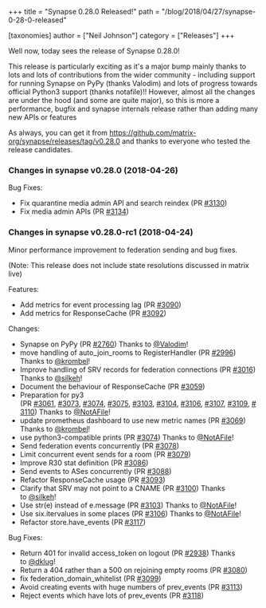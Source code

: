 +++
title = "Synapse 0.28.0 Released!"
path = "/blog/2018/04/27/synapse-0-28-0-released"

[taxonomies]
author = ["Neil Johnson"]
category = ["Releases"]
+++

Well now, today sees the release of Synapse 0.28.0!

This release is particularly exciting as it's a major bump mainly thanks to lots and lots of contributions from the wider community - including support for running Synapse on PyPy (thanks Valodim) and lots of progress towards official Python3 support (thanks notafile)!! However, almost all the changes are under the hood (and some are quite major), so this is more a performance, bugfix and synapse internals release rather than adding many new APIs or features

As always, you can get it from <a href="https://github.com/matrix-org/synapse/releases/tag/v0.28.0">https://github.com/matrix-org/synapse/releases/tag/v0.28.0</a> and thanks to everyone who tested the release candidates.

### Changes in synapse v0.28.0 (2018-04-26)

Bug Fixes:
<ul>
  <li>Fix quarantine media admin API and search reindex (PR <a class="issue-link js-issue-link" href="https://github.com/matrix-org/synapse/pull/3130" data-error-text="Failed to load issue title" data-id="317646661" data-permission-text="Issue title is private" data-url="https://github.com/matrix-org/synapse/issues/3130">#3130</a>)</li>
  <li>Fix media admin APIs (PR <a class="issue-link js-issue-link" href="https://github.com/matrix-org/synapse/pull/3134" data-error-text="Failed to load issue title" data-id="317969752" data-permission-text="Issue title is private" data-url="https://github.com/matrix-org/synapse/issues/3134">#3134</a>)</li>
</ul>

### Changes in synapse v0.28.0-rc1 (2018-04-24)

Minor performance improvement to federation sending and bug fixes.

(Note: This release does not include state resolutions discussed in matrix live)

Features:
<ul>
  <li>Add metrics for event processing lag (PR <a class="issue-link js-issue-link" href="https://github.com/matrix-org/synapse/pull/3090" data-error-text="Failed to load issue title" data-id="313326931" data-permission-text="Issue title is private" data-url="https://github.com/matrix-org/synapse/issues/3090">#3090</a>)</li>
  <li>Add metrics for ResponseCache (PR <a class="issue-link js-issue-link" href="https://github.com/matrix-org/synapse/pull/3092" data-error-text="Failed to load issue title" data-id="313664599" data-permission-text="Issue title is private" data-url="https://github.com/matrix-org/synapse/issues/3092">#3092</a>)</li>
</ul>
Changes:
<ul>
  <li>Synapse on PyPy (PR <a class="issue-link js-issue-link" href="https://github.com/matrix-org/synapse/pull/2760" data-error-text="Failed to load issue title" data-id="286622617" data-permission-text="Issue title is private" data-url="https://github.com/matrix-org/synapse/issues/2760">#2760</a>) Thanks to <a class="user-mention" href="https://github.com/Valodim" data-hovercard-user-id="27813" data-octo-click="hovercard-link-click" data-octo-dimensions="link_type:self">@Valodim</a>!</li>
  <li>move handling of auto_join_rooms to RegisterHandler (PR <a class="issue-link js-issue-link" href="https://github.com/matrix-org/synapse/pull/2996" data-error-text="Failed to load issue title" data-id="305218362" data-permission-text="Issue title is private" data-url="https://github.com/matrix-org/synapse/issues/2996">#2996</a>) Thanks to <a class="user-mention" href="https://github.com/krombel" data-hovercard-user-id="11167142" data-octo-click="hovercard-link-click" data-octo-dimensions="link_type:self">@krombel</a>!</li>
  <li>Improve handling of SRV records for federation connections (PR <a class="issue-link js-issue-link" href="https://github.com/matrix-org/synapse/pull/3016" data-error-text="Failed to load issue title" data-id="306884886" data-permission-text="Issue title is private" data-url="https://github.com/matrix-org/synapse/issues/3016">#3016</a>) Thanks to <a class="user-mention" href="https://github.com/silkeh" data-hovercard-user-id="5798032" data-octo-click="hovercard-link-click" data-octo-dimensions="link_type:self">@silkeh</a>!</li>
  <li>Document the behaviour of ResponseCache (PR <a class="issue-link js-issue-link" href="https://github.com/matrix-org/synapse/pull/3059" data-error-text="Failed to load issue title" data-id="311125652" data-permission-text="Issue title is private" data-url="https://github.com/matrix-org/synapse/issues/3059">#3059</a>)</li>
  <li>Preparation for py3 (PR <a class="issue-link js-issue-link" href="https://github.com/matrix-org/synapse/pull/3061" data-error-text="Failed to load issue title" data-id="311182479" data-permission-text="Issue title is private" data-url="https://github.com/matrix-org/synapse/issues/3061">#3061</a>, <a class="issue-link js-issue-link" href="https://github.com/matrix-org/synapse/pull/3073" data-error-text="Failed to load issue title" data-id="312120046" data-permission-text="Issue title is private" data-url="https://github.com/matrix-org/synapse/issues/3073">#3073</a>, <a class="issue-link js-issue-link" href="https://github.com/matrix-org/synapse/pull/3074" data-error-text="Failed to load issue title" data-id="312126869" data-permission-text="Issue title is private" data-url="https://github.com/matrix-org/synapse/issues/3074">#3074</a>, <a class="issue-link js-issue-link" href="https://github.com/matrix-org/synapse/pull/3075" data-error-text="Failed to load issue title" data-id="312144464" data-permission-text="Issue title is private" data-url="https://github.com/matrix-org/synapse/issues/3075">#3075</a>, <a class="issue-link js-issue-link" href="https://github.com/matrix-org/synapse/pull/3103" data-error-text="Failed to load issue title" data-id="314439691" data-permission-text="Issue title is private" data-url="https://github.com/matrix-org/synapse/issues/3103">#3103</a>, <a class="issue-link js-issue-link" href="https://github.com/matrix-org/synapse/pull/3104" data-error-text="Failed to load issue title" data-id="314439972" data-permission-text="Issue title is private" data-url="https://github.com/matrix-org/synapse/issues/3104">#3104</a>, <a class="issue-link js-issue-link" href="https://github.com/matrix-org/synapse/pull/3106" data-error-text="Failed to load issue title" data-id="314440233" data-permission-text="Issue title is private" data-url="https://github.com/matrix-org/synapse/issues/3106">#3106</a>, <a class="issue-link js-issue-link" href="https://github.com/matrix-org/synapse/pull/3107" data-error-text="Failed to load issue title" data-id="314440492" data-permission-text="Issue title is private" data-url="https://github.com/matrix-org/synapse/issues/3107">#3107</a>, <a class="issue-link js-issue-link" href="https://github.com/matrix-org/synapse/pull/3109" data-error-text="Failed to load issue title" data-id="314459327" data-permission-text="Issue title is private" data-url="https://github.com/matrix-org/synapse/issues/3109">#3109</a>, <a class="issue-link js-issue-link" href="https://github.com/matrix-org/synapse/pull/3110" data-error-text="Failed to load issue title" data-id="314459750" data-permission-text="Issue title is private" data-url="https://github.com/matrix-org/synapse/issues/3110">#3110</a>) Thanks to <a class="user-mention" href="https://github.com/NotAFile" data-hovercard-user-id="5447747" data-octo-click="hovercard-link-click" data-octo-dimensions="link_type:self">@NotAFile</a>!</li>
  <li>update prometheus dashboard to use new metric names (PR <a class="issue-link js-issue-link" href="https://github.com/matrix-org/synapse/pull/3069" data-error-text="Failed to load issue title" data-id="311770477" data-permission-text="Issue title is private" data-url="https://github.com/matrix-org/synapse/issues/3069">#3069</a>) Thanks to <a class="user-mention" href="https://github.com/krombel" data-hovercard-user-id="11167142" data-octo-click="hovercard-link-click" data-octo-dimensions="link_type:self">@krombel</a>!</li>
  <li>use python3-compatible prints (PR <a class="issue-link js-issue-link" href="https://github.com/matrix-org/synapse/pull/3074" data-error-text="Failed to load issue title" data-id="312126869" data-permission-text="Issue title is private" data-url="https://github.com/matrix-org/synapse/issues/3074">#3074</a>) Thanks to <a class="user-mention" href="https://github.com/NotAFile" data-hovercard-user-id="5447747" data-octo-click="hovercard-link-click" data-octo-dimensions="link_type:self">@NotAFile</a>!</li>
  <li>Send federation events concurrently (PR <a class="issue-link js-issue-link" href="https://github.com/matrix-org/synapse/pull/3078" data-error-text="Failed to load issue title" data-id="312485229" data-permission-text="Issue title is private" data-url="https://github.com/matrix-org/synapse/issues/3078">#3078</a>)</li>
  <li>Limit concurrent event sends for a room (PR <a class="issue-link js-issue-link" href="https://github.com/matrix-org/synapse/pull/3079" data-error-text="Failed to load issue title" data-id="312488812" data-permission-text="Issue title is private" data-url="https://github.com/matrix-org/synapse/issues/3079">#3079</a>)</li>
  <li>Improve R30 stat definition (PR <a class="issue-link js-issue-link" href="https://github.com/matrix-org/synapse/pull/3086" data-error-text="Failed to load issue title" data-id="313004914" data-permission-text="Issue title is private" data-url="https://github.com/matrix-org/synapse/issues/3086">#3086</a>)</li>
  <li>Send events to ASes concurrently (PR <a class="issue-link js-issue-link" href="https://github.com/matrix-org/synapse/pull/3088" data-error-text="Failed to load issue title" data-id="313232647" data-permission-text="Issue title is private" data-url="https://github.com/matrix-org/synapse/issues/3088">#3088</a>)</li>
  <li>Refactor ResponseCache usage (PR <a class="issue-link js-issue-link" href="https://github.com/matrix-org/synapse/pull/3093" data-error-text="Failed to load issue title" data-id="313696664" data-permission-text="Issue title is private" data-url="https://github.com/matrix-org/synapse/issues/3093">#3093</a>)</li>
  <li>Clarify that SRV may not point to a CNAME (PR <a class="issue-link js-issue-link" href="https://github.com/matrix-org/synapse/pull/3100" data-error-text="Failed to load issue title" data-id="314327149" data-permission-text="Issue title is private" data-url="https://github.com/matrix-org/synapse/issues/3100">#3100</a>) Thanks to <a class="user-mention" href="https://github.com/silkeh" data-hovercard-user-id="5798032" data-octo-click="hovercard-link-click" data-octo-dimensions="link_type:self">@silkeh</a>!</li>
  <li>Use str(e) instead of e.message (PR <a class="issue-link js-issue-link" href="https://github.com/matrix-org/synapse/pull/3103" data-error-text="Failed to load issue title" data-id="314439691" data-permission-text="Issue title is private" data-url="https://github.com/matrix-org/synapse/issues/3103">#3103</a>) Thanks to <a class="user-mention" href="https://github.com/NotAFile" data-hovercard-user-id="5447747" data-octo-click="hovercard-link-click" data-octo-dimensions="link_type:self">@NotAFile</a>!</li>
  <li>Use six.itervalues in some places (PR <a class="issue-link js-issue-link" href="https://github.com/matrix-org/synapse/pull/3106" data-error-text="Failed to load issue title" data-id="314440233" data-permission-text="Issue title is private" data-url="https://github.com/matrix-org/synapse/issues/3106">#3106</a>) Thanks to <a class="user-mention" href="https://github.com/NotAFile" data-hovercard-user-id="5447747" data-octo-click="hovercard-link-click" data-octo-dimensions="link_type:self">@NotAFile</a>!</li>
  <li>Refactor store.have_events (PR <a class="issue-link js-issue-link" href="https://github.com/matrix-org/synapse/pull/3117" data-error-text="Failed to load issue title" data-id="315159849" data-permission-text="Issue title is private" data-url="https://github.com/matrix-org/synapse/issues/3117">#3117</a>)</li>
</ul>
Bug Fixes:
<ul>
  <li>Return 401 for invalid access_token on logout (PR <a class="issue-link js-issue-link" href="https://github.com/matrix-org/synapse/pull/2938" data-error-text="Failed to load issue title" data-id="301972886" data-permission-text="Issue title is private" data-url="https://github.com/matrix-org/synapse/issues/2938">#2938</a>) Thanks to <a class="user-mention" href="https://github.com/dklug" data-hovercard-user-id="8633205" data-octo-click="hovercard-link-click" data-octo-dimensions="link_type:self">@dklug</a>!</li>
  <li>Return a 404 rather than a 500 on rejoining empty rooms (PR <a class="issue-link js-issue-link" href="https://github.com/matrix-org/synapse/pull/3080" data-error-text="Failed to load issue title" data-id="312501677" data-permission-text="Issue title is private" data-url="https://github.com/matrix-org/synapse/issues/3080">#3080</a>)</li>
  <li>fix federation_domain_whitelist (PR <a class="issue-link js-issue-link" href="https://github.com/matrix-org/synapse/pull/3099" data-error-text="Failed to load issue title" data-id="314137025" data-permission-text="Issue title is private" data-url="https://github.com/matrix-org/synapse/issues/3099">#3099</a>)</li>
  <li>Avoid creating events with huge numbers of prev_events (PR <a class="issue-link js-issue-link" href="https://github.com/matrix-org/synapse/pull/3113" data-error-text="Failed to load issue title" data-id="314753743" data-permission-text="Issue title is private" data-url="https://github.com/matrix-org/synapse/issues/3113">#3113</a>)</li>
  <li>Reject events which have lots of prev_events (PR <a class="issue-link js-issue-link tooltipped tooltipped-ne" href="https://github.com/matrix-org/synapse/pull/3118" data-error-text="Failed to load issue title" data-id="315273891" data-permission-text="Issue title is private">#3118</a>)</li>
</ul>
